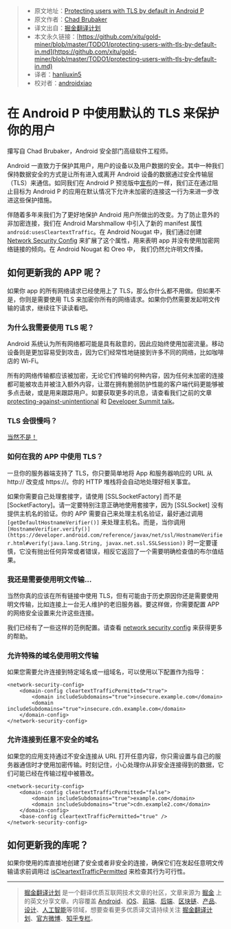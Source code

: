 > * 原文地址：[Protecting users with TLS by default in Android P](https://android-developers.googleblog.com/2018/04/protecting-users-with-tls-by-default-in.html)
> * 原文作者：[Chad Brubaker](https://android-developers.googleblog.com)
> * 译文出自：[掘金翻译计划](https://github.com/xitu/gold-miner)
> * 本文永久链接：[https://github.com/xitu/gold-miner/blob/master/TODO1/protecting-users-with-tls-by-default-in.md](https://github.com/xitu/gold-miner/blob/master/TODO1/protecting-users-with-tls-by-default-in.md)
> * 译者：[hanliuxin5](https://github.com/hanliuxin5)
> * 校对者：[androidxiao](https://github.com/androidxiao)

# 在 Android P 中使用默认的 TLS 来保护你的用户

攥写自 Chad Brubaker，Android 安全部门高级软件工程师。

Android 一直致力于保护其用户，用户的设备以及用户数据的安全。其中一种我们保持数据安全的方式是让所有进入或离开 Android 设备的数据通过安全传输层（TLS）来通信。如同我们在 Android P 预览版中[宣布](https://android-developers.googleblog.com/2018/03/previewing-android-p.html)的一样，我们正在通过阻止目标为 Android P 的应用在默认情况下允许未加密的连接这一行为来进一步改进这些保护措施。

伴随着多年来我们为了更好地保护 Android 用户所做出的改变。为了防止意外的非加密连接，我们在 Android Marshmallow 中引入了新的 manifest 属性 `android:usesCleartextTraffic`。在 Android Nougat 中，我们通过创建 [Network Security Config](https://developer.android.com/training/articles/security-config.html) 来扩展了这个属性，用来表明 app 并没有使用加密网络链接的倾向。在 Android Nougat 和 Oreo 中， 我们仍然允许明文传播。

## 如何更新我的 APP 呢？

如果你 app 的所有网络请求已经使用上了 TLS，那么你什么都不用做。但如果不是，你则是需要使用 TLS 来加密你所有的网络请求。如果你仍然需要发起明文传输的请求，继续往下读读看吧。

### 为什么我需要使用 TLS 呢？

Android 系统认为所有网络都可能是具有敌意的，因此应始终使用加密流量。移动设备则是更加容易受到攻击，因为它们经常性地链接到许多不同的网络，比如咖啡店的 Wi-Fi。

所有的网络传输都应该被加密，无论它们传输的何种内容，因为任何未加密的连接都可能被攻击并被注入额外内容，让潜在拥有脆弱防护性能的客户端代码更能够被多点击破，或是用来跟踪用户。如要获取更多的讯息，请查看我们之前的文章 [protecting-against-unintentional](https://android-developers.googleblog.com/2016/04/protecting-against-unintentional.html) 和 [Developer Summit talk](https://www.youtube.com/watch?v=fcWVV0Hafuk&t=1s)。

### TLS 会很慢吗？

[当然不是！](https://istlsfastyet.com/)

### 如何在我的 APP 中使用 TLS？

一旦你的服务器端支持了 TLS，你只要简单地将 App 和服务器响应的 URL 从 http:// 改变成 https://。你的 HTTP 堆栈将会自动地处理好相关事宜。

如果你需要自己处理套接字，请使用 [SSLSocketFactory] 而不是 [SocketFactory]。请一定要特别注意正确地使用套接字，因为 [SSLSocket] 没有提供主机名的验证。你的 APP 需要自己来处理主机名验证，最好通过调用 `[getDefaultHostnameVerifier()]` 来处理主机名。而是，当你调用 `[HostnameVerifier.verify()](https://developer.android.com/reference/javax/net/ssl/HostnameVerifier.html#verify(java.lang.String, javax.net.ssl.SSLSession))` 时一定要谨慎，它没有抛出任何异常或者错误，相反它返回了一个需要明确检查值的布尔值结果。

### 我还是需要使用明文传输...

当然你真的应该在所有链接中使用 TLS，但有可能由于历史原因你还是需要使用明文传输，比如连接上一台无人维护的老旧服务器。要这样做，你需要配置 APP 的网络安全设置来允许这些连接。

我们已经有了一些这样的范例配置。请查看 [network security config](https://developer.android.com/training/articles/security-config.html) 来获得更多的帮助。

### 允许特殊的域名使用明文传输

如果您需要允许连接到特定域名或一组域名，可以使用以下配置作为指导：

```
<network-security-config>
    <domain-config cleartextTrafficPermitted="true">
        <domain includeSubdomains="true">insecure.example.com</domain>
        <domain includeSubdomains="true">insecure.cdn.example.com</domain>
    </domain-config>
</network-security-config>
```

### 允许连接到任意不安全的域名

如果您的应用支持通过不安全连接从 URL 打开任意内容，你只需设置与自己的服务器通信时才使用加密传输。时刻记住，小心处理你从非安全连接得到的数据，它们可能已经在传输过程中被篡改。

```
<network-security-config>
    <domain-config cleartextTrafficPermitted="false">
        <domain includeSubdomains="true">example.com</domain>
        <domain includeSubdomains="true">cdn.example2.com</domain>
    </domain-config>
    <base-config cleartextTrafficPermitted="true" />
</network-security-config>
```

## 如何更新我的库呢？

如果你使用的库直接地创建了安全或者非安全的连接，确保它们在发起任意明文传输请求前调用过 [isCleartextTrafficPermitted](https://developer.android.com/reference/android/security/NetworkSecurityPolicy.html#isCleartextTrafficPermitted(java.lang.String)) 来检查其行为可行性。


---

> [掘金翻译计划](https://github.com/xitu/gold-miner) 是一个翻译优质互联网技术文章的社区，文章来源为 [掘金](https://juejin.im) 上的英文分享文章。内容覆盖 [Android](https://github.com/xitu/gold-miner#android)、[iOS](https://github.com/xitu/gold-miner#ios)、[前端](https://github.com/xitu/gold-miner#前端)、[后端](https://github.com/xitu/gold-miner#后端)、[区块链](https://github.com/xitu/gold-miner#区块链)、[产品](https://github.com/xitu/gold-miner#产品)、[设计](https://github.com/xitu/gold-miner#设计)、[人工智能](https://github.com/xitu/gold-miner#人工智能)等领域，想要查看更多优质译文请持续关注 [掘金翻译计划](https://github.com/xitu/gold-miner)、[官方微博](http://weibo.com/juejinfanyi)、[知乎专栏](https://zhuanlan.zhihu.com/juejinfanyi)。

